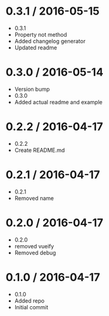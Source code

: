 0.3.1 / 2016-05-15
==================

  * 0.3.1
  * Property not method
  * Added changelog generator
  * Updated readme

0.3.0 / 2016-05-14
==================

  * Version bump
  * 0.3.0
  * Added actual readme and example

0.2.2 / 2016-04-17
==================

  * 0.2.2
  * Create README.md

0.2.1 / 2016-04-17
==================

  * 0.2.1
  * Removed name

0.2.0 / 2016-04-17
==================

  * 0.2.0
  * removed vueify
  * Removed debug

0.1.0 / 2016-04-17
==================

  * 0.1.0
  * Added repo
  * Initial commit